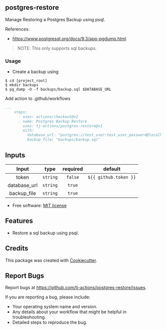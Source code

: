 postgres-restore
-----------------------

Manage Restoring a Postgres Backup using psql.

References: 
- https://www.postgresql.org/docs/9.3/app-pgdump.html

> NOTE: This only supports sql backups.


### Usage

- Create a backup using
```shell script
$ cd [project_root]
$ mkdir backups
$ pg_dump -O -f backups/backup.sql $DATABASE_URL
```

Add action to .github/workflows

```yaml
...
    steps:
      - uses: actions/checkout@v2
      - name: Postgres Backup Restore
        uses: tj-actions/postgres-restore@v1
        with:
          database_url: "postgres://test_user:test_user_password@localhost:5432/testdb"
          backup_file: "backups/backup.sql"
```


## Inputs

|   Input       |    type    |  required     |  default             | 
|:-------------:|:-----------:|:-------------:|:---------------------:|
| token         |  `string`   |    `false`    | `${{ github.token }}` |
| database_url         |  `string`   |    `true`    |  |
| backup_file         |  `string`   |    `true`    |  |



* Free software: [MIT license](LICENSE)

Features
--------

* Restore a sql backup using psql.


Credits
-------

This package was created with [Cookiecutter](https://github.com/cookiecutter/cookiecutter).



Report Bugs
-----------

Report bugs at https://github.com/tj-actions/postgres-restore/issues.

If you are reporting a bug, please include:

* Your operating system name and version.
* Any details about your workflow that might be helpful in troubleshooting.
* Detailed steps to reproduce the bug.
